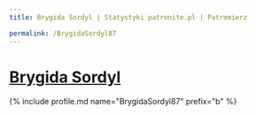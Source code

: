 ```yaml
---
title: Brygida Sordyl | Statystyki patronite.pl | Patromierz

permalink: /BrygidaSordyl87
---
```


# [Brygida Sordyl](https://patronite.pl/BrygidaSordyl87)

{% include profile.md name="BrygidaSordyl87" prefix="b" %}
